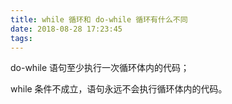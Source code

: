 ```yaml
---
title: while 循环和 do-while 循环有什么不同
date: 2018-08-28 17:23:45
tags: 
---
```


do-while 语句至少执行一次循环体内的代码；

while 条件不成立，语句永远不会执行循环体内的代码。